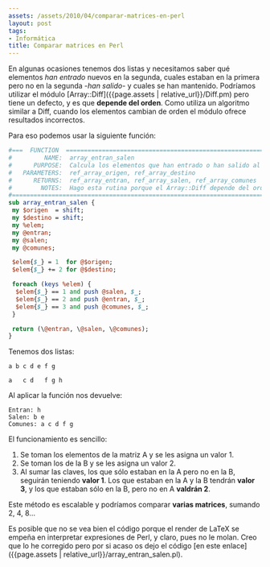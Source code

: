 ```yaml
---
assets: /assets/2010/04/comparar-matrices-en-perl
layout: post
tags:
- Informática
title: Comparar matrices en Perl
---
```


En algunas ocasiones tenemos dos listas y necesitamos saber qué elementos *han entrado* nuevos en la segunda, cuales estaban en la primera pero no en la segunda -*han salido*- y cuales se han mantenido. Podríamos utilizar el módulo [Array::Diff]({{page.assets | relative_url}}/Diff.pm) pero tiene un defecto, y es que **depende del orden**. Como utiliza un algoritmo similar a Diff, cuando los elementos cambian de orden el módulo ofrece resultados incorrectos.

Para eso podemos usar la siguiente función:

```perl
#===  FUNCTION  ================================================================
#         NAME:  array_entran_salen
#      PURPOSE:  Calcula los elementos que han entrado o han salido al comparar matrices
#   PARAMETERS:  ref_array_origen, ref_array_destino
#      RETURNS:  ref_array_entran, ref_array_salen, ref_array_comunes
#        NOTES:  Hago esta rutina porque el Array::Diff depende del orden
#===============================================================================
sub array_entran_salen {
 my $origen  = shift;
 my $destino = shift;
 my %elem;
 my @entran;
 my @salen;
 my @comunes;

 $elem{$_} = 1  for @$origen;
 $elem{$_} += 2 for @$destino;

 foreach (keys %elem) {
  $elem{$_} == 1 and push @salen, $_;
  $elem{$_} == 2 and push @entran, $_;
  $elem{$_} == 3 and push @comunes, $_;
 }

 return (\@entran, \@salen, \@comunes);
}
```

Tenemos dos listas:

    a b c d e f g
    
    a   c d   f g h

Al aplicar la función nos devuelve:

    Entran: h
    Salen: b e
    Comunes: a c d f g

El funcionamiento es sencillo:

1. Se toman los elementos de la matriz A y se les asigna un valor 1.
1. Se toman los de la B y se les asigna un valor 2.
1. Al sumar las claves, los que sólo estaban en la A pero no en la B, seguirán teniendo **valor 1**. Los que estaban en la A y la B tendrán **valor 3**, y los que estaban sólo en la B, pero no en A **valdrán 2**.

Este método es escalable y podríamos comparar **varias matrices**, sumando 2, 4, 8...

Es posible que no se vea bien el código porque el render de LaTeX se empeña en interpretar expresiones de Perl, y claro, pues no le molan. Creo que lo he corregido pero por si acaso os dejo el código [en este enlace]({{page.assets | relative_url}}/array_entran_salen.pl).
